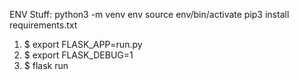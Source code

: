 ENV Stuff:
python3 -m venv env
source env/bin/activate
pip3 install requirements.txt


1.  $ export FLASK_APP=run.py
2.  $ export FLASK_DEBUG=1
3.  $ flask run
